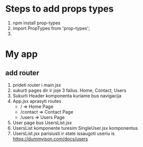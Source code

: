 # Steps to add props types

1. npm install prop-types
2. import PropTypes from 'prop-types';
3.

# My app

## add router

1. prideti router i main.jsx
2. sukurti pages dir ir joje 3 failus. Home, Contact, Users
3. Sukurti Header komponenta kuriame bus navigacija
4. App.jsx aprasyti routes
   - / => Home Page
   - /contact => Contact Page
   - /users => Users Page
5. User page bus UsersList.jsx
6. UsersList komponente turesim SingleUser.jsx komponentus
7. UsersList.jsx parisiusti ir state issaugoti useriu is https://dummyjson.com/docs/users
